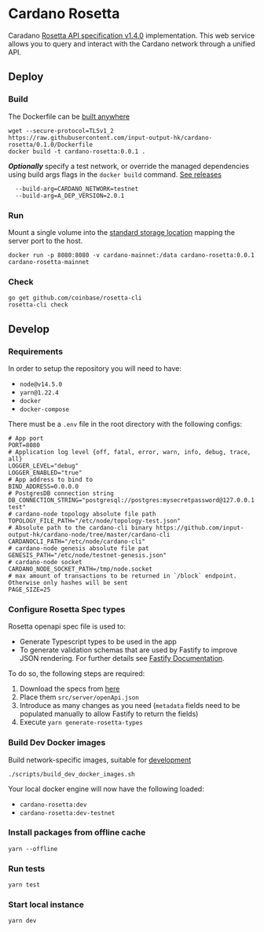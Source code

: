 # Cardano Rosetta

Caradano [Rosetta API specification v1.4.0](https://github.com/coinbase/rosetta-specifications) 
implementation. This web service allows you to query and interact with the Cardano network through 
a unified API.

## Deploy

### Build

The Dockerfile can be [built anywhere](https://www.rosetta-api.org/docs/node_deployment.html#build-anywhere)

```console
wget --secure-protocol=TLSv1_2 https://raw.githubusercontent.com/input-output-hk/cardano-rosetta/0.1.0/Dockerfile
docker build -t cardano-rosetta:0.0.1 .
```

**_Optionally_**  specify a test network, or override the managed dependencies using build args
flags in the `docker build` command. [See releases](docs/MAINTAINER.md#Internal-Software)

```console
  --build-arg=CARDANO_NETWORK=testnet
  --build-arg=A_DEP_VERSION=2.0.1
```

### Run

Mount a single volume into the [standard storage location](https://www.rosetta-api.org/docs/standard_storage_location.html) 
mapping the server port to the host.

```console
docker run -p 8080:8080 -v cardano-mainnet:/data cardano-rosetta:0.0.1 cardano-rosetta-mainnet
```

### Check

```console
go get github.com/coinbase/rosetta-cli
rosetta-cli check
```

## Develop

### Requirements

In order to setup the repository you will need to have:

- `node@v14.5.0`
- `yarn@1.22.4`
- `docker`
- `docker-compose`

There must be a `.env` file in the root directory with the following configs:

```
# App port
PORT=8080
# Application log level {off, fatal, error, warn, info, debug, trace, all}
LOGGER_LEVEL="debug"
LOGGER_ENABLED="true"
# App address to bind to
BIND_ADDRESS=0.0.0.0
# PostgresDB connection string
DB_CONNECTION_STRING="postgresql://postgres:mysecretpassword@127.0.0.1:5432/cardano-test"
# cardano-node topology absolute file path
TOPOLOGY_FILE_PATH="/etc/node/topology-test.json"
# Absolute path to the cardano-cli binary https://github.com/input-output-hk/cardano-node/tree/master/cardano-cli
CARDANOCLI_PATH="/etc/node/cardano-cli"
# cardano-node genesis absolute file pat
GENESIS_PATH="/etc/node/testnet-genesis.json"
# cardano-node socket
CARDANO_NODE_SOCKET_PATH=/tmp/node.socket
# max amount of transactions to be returned in `/block` endpoint. Otherwise only hashes will be sent
PAGE_SIZE=25
```

### Configure Rosetta Spec types

Rosetta openapi spec file is used to:

- Generate Typescript types to be used in the app
- To generate validation schemas that are used by Fastify to improve JSON rendering. For further details see [Fastify Documentation](https://www.fastify.io/docs/v2.10.x/Validation-and-Serialization/#serialization).

To do so, the following steps are required:

1. Download the specs from [here](https://github.com/coinbase/rosetta-specifications/blob/master/api.json)
2. Place them `src/server/openApi.json`
3. Introduce as many changes as you need (`metadata` fields need to be populated manually to allow Fastify to return the fields)
4. Execute `yarn generate-rosetta-types`

### Build Dev Docker images

Build network-specific images, suitable for [development](./dev.Dockerfile) 

```
./scripts/build_dev_docker_images.sh
```
Your local docker engine will now have the following loaded:
- `cardano-rosetta:dev`
- `cardano-rosetta:dev-testnet`

### Install packages from offline cache

```
yarn --offline
```

### Run tests

```
yarn test
```

### Start local instance

```
yarn dev
```
